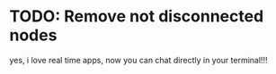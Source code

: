 # TODO: Remove not disconnected nodes

yes, i love real time apps, now you can chat directly in your terminal!!!
